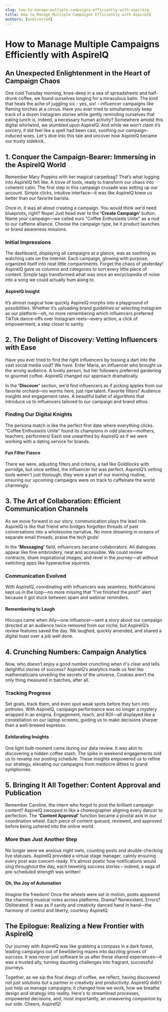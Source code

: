 ```yaml
---
slug: how-to-manage-multiple-campaigns-efficiently-with-aspireiq
title: How to Manage Multiple Campaigns Efficiently with AspireIQ
authors: [undirected]
---
```



# How to Manage Multiple Campaigns Efficiently with AspireIQ

## An Unexpected Enlightenment in the Heart of Campaign Chaos

One cold Tuesday morning, knee-deep in a sea of spreadsheets and half-drunk coffee, we found ourselves longing for a miraculous balm. The kind that heals the ache of juggling six - yes, six! - influencer campaigns like flaming torches at a circus. Have you ever tried to simultaneously keep track of a dozen Instagram stories while gently reminding ourselves that eating lunch is, indeed, a necessary human activity? Somewhere amidst this digital whirlwind, we stumbled upon AspireIQ. And while we won’t claim it’s sorcery, it did feel like a spell had been cast, soothing our campaign-induced woes. Let's dive into this tale and uncover how AspireIQ became our trusty sidekick.

## 1. Conquer the Campaign-Bearer: Immersing in the AspireIQ World

Remember Mary Poppins with her magical carpetbag? That’s what logging into AspireIQ felt like. A trove of tools, ready to transform our chaos into coherent calm. The first step in this campaign crusade was setting up our account. Simple clicks, intuitive interface—it was like AspireIQ knew us better than our favorite barista.

Once in, it was all about creating a campaign. You would think we'd need blueprints, right? Nope! Just head over to the **'Create Campaign'** button. Name your campaign—we called ours "Coffee Enthusiasts Unite" as a nod to our caffeine alliance. Choose the campaign type, be it product launches or brand awareness missions.

### Initial Impressions

The dashboard, displaying all campaigns at a glance, was as soothing as watching cats on the internet. Each campaign, glowing with purpose, organized itself into neat little compartments. Forget the chaos of yesterday! AspireIQ gave us columns and categories to sort every little piece of content. Simple tags transformed what was once an encyclopedia of noise into a song we could actually hum along to.

#### AspireIQ Insight

It’s almost magical how quickly AspireIQ morphs into a playground of possibilities. Whether it’s uploading brand guidelines or selecting Instagram as our platform—oh, no more remembering which influencers preferred TikTok dance-offs over Instagram reels—every action, a click of empowerment, a step closer to sanity.

## 2. The Delight of Discovery: Vetting Influencers with Ease

Have you ever tried to find the right influencers by tossing a dart into the vast social media void? We have. Enter Maria, an influencer who brought us the wrong audience. A lovely person, but her followers preferred gardening to gourmet coffee. AspireIQ changed our approach dramatically.

In the **'Discover'** section, we'd find influencers as if picking apples from our favorite orchard—no worms here, just ripe talent. Favorite filters? Audience insights and engagement rates. A beautiful ballet of algorithms that introduce us to influencers tailored to our campaign and brand ethos.

### Finding Our Digital Knights

The persona match is like the perfect first date where everything clicks. “Coffee Enthusiasts Unite” found its champions in odd places—mothers, teachers, performers! Each one unearthed by AspireIQ as if we were working with a dating service for brands.

#### Fun Filter Fiasco

There we were, adjusting filters and criteria, a tad like Goldilocks with porridge, but once settled, the influencer list was perfect. AspireIQ’s vetting tools weren't just thorough; they were a part of our morning routine, ensuring our upcoming campaigns were on track to caffeinate the world charmingly.

## 3. The Art of Collaboration: Efficient Communication Channels

As we move forward in our story, communication plays the lead role. AspireIQ is like that friend who bridges forgotten threads of past conversations into a wholesome narrative. No more drowning in oceans of separate email threads, praise the tech gods!

In the **'Messaging'** field, influencers became collaborators. All dialogues appear like fine embroidery, neat and accessible. We could review contracts, share inspirational images, and revel in the journey—all without switching apps like hyperactive squirrels.

### Communication Evolved

With AspireIQ, coordinating with influencers was seamless. Notifications kept us in the loop—no more missing that “I’ve finished the post!” alert because it got stuck between spam and webinar reminders.

#### Remembering to Laugh

Hiccups came when Ally—one influencer—sent a story about our campaign directed at an audience twice removed from our niche, but AspireIQ’s review features saved the day. We laughed, quickly amended, and shared a digital toast over a job well done.

## 4. Crunching Numbers: Campaign Analytics

Now, who doesn’t enjoy a good number crunching when it's clear and tells delightful stories of success? AspireIQ’s analytics made us feel like mathematicians unveiling the secrets of the universe. Cookies aren’t the only thing measured in batches, after all.

### Tracking Progress

Set goals, track them, and even spot weak spots before they turn into potholes. With AspireIQ, campaign performance was no longer a mystery wrapped in an enigma. Engagement, reach, and ROI—all displayed like a constellation on our laptop screens, guiding us to make decisions sharper than a well-brewed espresso.

#### Exhilarating Insights

One light bulb moment came during our data review. It was akin to discovering a hidden coffee stash. The spike in weekend engagements told us to revamp our posting schedule. These insights empowered us to refine our strategy, elevating our campaigns from mediocre ditties to grand symphonies.

## 5. Bringing It All Together: Content Approval and Publication

Remember Caroline, the intern who forgot to post the brilliant campaign content? AspireIQ swooped in like a choreographer aligning every dancer to perfection. The **'Content Approval'** function became a pivotal axis in our coordination wheel. Each piece of content queued, reviewed, and approved before being ushered into the online world. 

### More than Just Another Step

No longer were we anxious night owls, counting posts and double-checking live statuses. AspireIQ provided a virtual stage manager, calmly ensuring every post was concert-ready. It's almost poetic how notifications would sing throughout the day, each tweeting success stories – indeed, a saga of pre-scheduled strength was written!

#### Oh, the Joy of Automation

Imagine the freedom! Once the wheels were set in motion, posts appeared like charming musical notes across platforms. Drama? Nonexistent. Errors? Obliterated. It was as if sanity and creativity danced hand in hand—the harmony of control and liberty, courtesy AspireIQ.

## The Epilogue: Realizing a New Frontier with AspireIQ

Our journey with AspireIQ was like grabbing a compass in a dark forest, leading campaigns out of bewildering mazes into dazzling groves of success. It was never just software to us after these shared experiences—it was a trusted ally, turning daunting challenges into fragrant, successful journeys.

Together, as we sip the final dregs of coffee, we reflect, having discovered not just solutions but a partner in creativity and productivity. AspireIQ didn’t just help us manage campaigns; it changed how we work, how we breathe design and strategy into reality. Here's to streamlined processes, empowered decisions, and, most importantly, an unwavering companion by our side. Cheers, AspireIQ!